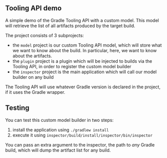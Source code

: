## Tooling API demo

A simple demo of the Gradle Tooling API with a custom model.
This model will retrieve the list of all artifacts produced by the target build.

The project consists of 3 subprojects:

- the `model` project is our custom Tooling API model, which will store what we want to know about the build. In particular, here, we want to know about the artifacts.
- the `plugin` project is a plugin which will be injected to builds via the Tooling API, in order to register the custom model builder
- the `inspector` project is the main application which will call our model builder on any build

The Tooling API will use whatever Gradle version is declared in the project, if it uses the Gradle wrapper.

## Testing

You can test this custom model builder in two steps:

1. install the application using `./gradlew install`
2. execute it using `inspector/build/install/inspector/bin/inspector`

You can pass an extra argument to the inspector, the path to _any_ Gradle build, which will dump the artifact list for any build.


